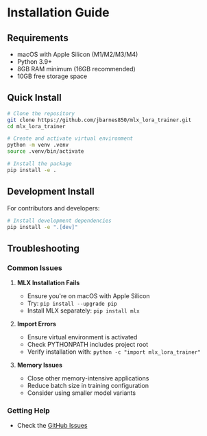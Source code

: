 # Installation Guide

## Requirements

- macOS with Apple Silicon (M1/M2/M3/M4)
- Python 3.9+
- 8GB RAM minimum (16GB recommended)
- 10GB free storage space

## Quick Install

```bash
# Clone the repository
git clone https://github.com/jbarnes850/mlx_lora_trainer.git
cd mlx_lora_trainer

# Create and activate virtual environment
python -m venv .venv
source .venv/bin/activate

# Install the package
pip install -e .
```

## Development Install

For contributors and developers:

```bash
# Install development dependencies
pip install -e ".[dev]"
```

## Troubleshooting

### Common Issues

1. **MLX Installation Fails**
   - Ensure you're on macOS with Apple Silicon
   - Try: `pip install --upgrade pip`
   - Install MLX separately: `pip install mlx`

2. **Import Errors**
   - Ensure virtual environment is activated
   - Check PYTHONPATH includes project root
   - Verify installation with: `python -c "import mlx_lora_trainer"`

3. **Memory Issues**
   - Close other memory-intensive applications
   - Reduce batch size in training configuration
   - Consider using smaller model variants

### Getting Help

- Check the [GitHub Issues](https://github.com/jbarnes850/mlx_lora_trainer/issues)

